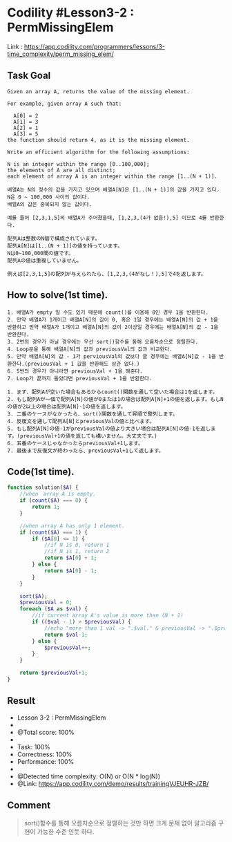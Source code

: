 # Codility #Lesson3-2 : PermMissingElem
Link : https://app.codility.com/programmers/lessons/3-time_complexity/perm_missing_elem/
## Task Goal
```
Given an array A, returns the value of the missing element.

For example, given array A such that:

  A[0] = 2
  A[1] = 3
  A[2] = 1
  A[3] = 5
the function should return 4, as it is the missing element.

Write an efficient algorithm for the following assumptions:

N is an integer within the range [0..100,000];
the elements of A are all distinct;
each element of array A is an integer within the range [1..(N + 1)].
```
```
배열A는 N의 정수의 값을 가지고 있으며 배열A[N]은 [1..(N + 1)]의 값을 가지고 있다.
N은 0 ~ 100,000 사이의 값이다.
배열A의 값은 중복되지 않는 값이다.

예를 들어 [2,3,1,5]의 배열A가 주어졌을때, [1,2,3,(4가 없음!),5] 이므로 4를 반환한다.
```
```
配列Aは整数のN個で構成されています。
配列A[N]は[1..(N + 1)]の値を持っています。
Nは0~100,000間の値です。
配列Aの値は重複していません。

例えば[2,3,1,5]の配列が与えられたら、[1,2,3,(4がなし！),5]で4を返します。
```
## How to solve(1st time).
```
1. 배열A가 empty 일 수도 있기 때문에 count()를 이용해 0인 경우 1을 반환한다.
2. 만약 배열A가 1개이고 배열A[N]의 값이 0, 혹은 1일 경우에는 배열A[N]의 값 + 1를 반환하고 만약 배열A가 1개이고 배열A[N]의 값이 2이상일 경우에는 배열A[N]의 값 - 1을 반환한다.
3. 2번의 경우가 아닐 경우에는 우선 sort()함수를 통해 오름차순으로 정렬한다.
4. Loop문을 통해 배열A[N]의 값과 previousVal의 값과 비교한다.
5. 만약 배열A[N]의 값 - 1가 perviousVal의 값보다 클 경우에는 배열A[N]값 - 1을 반환한다.(previousVal + 1 값을 반환해도 상관 없다.)
6. 5번의 경우가 아니라면 previousVal + 1을 해준다.
7. Loop가 끝까지 돌았다면 previousVal + 1을 반환한다.
```
```
1. まず、配列Aが空いた場合もあるからcount()関数を通して空いた場合は1を返します。
2. もし配列Aが一個で配列A[N]の値が0または1の場合は配列A[N]+1の値を返します。もしNの値が2以上の場合は配列A[N]-1の値を返します。
3. 二番のケースがなかったら、sort()関数を通して昇順で整列します。
4. 反復文を通して配列A[N]とpreviousValの値と比べます。
5. もし配列A[N]の値-1がpreviousValの値より大きい場合は配列A[N]の値-1を返します。(previousVal+1の値を返しても構いません。大丈夫です。)
6. 五番のケースじゃなかったらpreviousVal+1します。
7. 最後まで反復文が終わったら、previousVal+1して返します。
```
## Code(1st time).
```php
function solution($A) {
    //when　array A is empty.
    if (count($A) === 0) {
        return 1;
    }

    //when array A has only 1 element.
    if (count($A) === 1) {
        if ($A[0] <= 1) {
            //if N is 0, return 1
            //if N is 1, return 2
            return $A[0] + 1;
        } else {
            return $A[0] - 1;
        }
    }

    sort($A);
    $previousVal = 0;
    foreach ($A as $val) {
        //if current array A's value is more than (N + 1)
        if (($val - 1) > $previousVal) {
            //echo "more than 1 val -> ".$val." & previousVal -> ".$previousVal.PHP_EOL; 
            return $val-1;
        } else {
            $previousVal++;
        }
    }

    return $previousVal+1;
}
```
## Result
 * Lesson 3-2 : PermMissingElem
 * 
 * @Total score: 100%
 * 
 * Task: 100%
 * Correctness: 100%
 * Performance: 100%
 * 
 * @Detected time complexity: O(N) or O(N * log(N))
 * @Link: https://app.codility.com/demo/results/trainingVJEUHR-JZB/
## Comment
> sort()함수를 통해 오름차순으로 정렬하는 것만 하면 크게 문제 없이 알고리즘 구현이 가능한 수준 인듯 하다.
